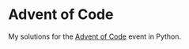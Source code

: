 # Advent of Code

My solutions for the [Advent of Code](https://adventofcode.com/) event in Python.
